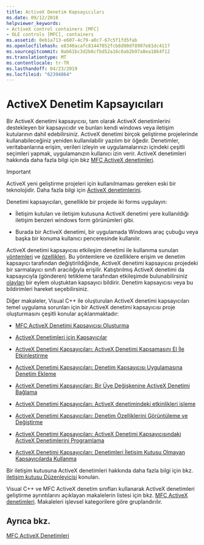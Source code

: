```yaml
---
title: ActiveX Denetim Kapsayıcıları
ms.date: 09/12/2018
helpviewer_keywords:
- ActiveX control containers [MFC]
- OLE controls [MFC], containers
ms.assetid: 0eb1a713-e607-4c79-a0c7-67c5f1fd5fab
ms.openlocfilehash: e8340acafc81447052fcb8d90df8997e81dc4117
ms.sourcegitcommit: 0ab61bc3d2b6cfbd52a16c6ab2b97a8ea1864f12
ms.translationtype: MT
ms.contentlocale: tr-TR
ms.lasthandoff: 04/23/2019
ms.locfileid: "62394864"
---
```

# <a name="activex-control-containers"></a>ActiveX Denetim Kapsayıcıları

Bir ActiveX denetimi kapsayıcısı, tam olarak ActiveX denetimlerini destekleyen bir kapsayıcıdır ve bunları kendi windows veya iletişim kutularının dahil edebilirsiniz. ActiveX denetimi birçok geliştirme projelerinde kullanabileceğiniz yeniden kullanılabilir yazılım bir öğedir. Denetimler, veritabanlarına erişim, verileri izleyin ve uygulamalarınızı içindeki çeşitli seçimleri yapmak, uygulamanızın kullanıcı izin verir. ActiveX denetimleri hakkında daha fazla bilgi için bkz [MFC ActiveX denetimleri](../mfc/mfc-activex-controls.md).

>[!IMPORTANT]
> ActiveX yeni geliştirme projeleri için kullanılmaması gereken eski bir teknolojidir. Daha fazla bilgi için [ActiveX denetimlerini](activex-controls.md).

Denetimi kapsayıcıları, genellikle bir projede iki forms uygulayın:

- İletişim kutuları ve iletişim kutusuna ActiveX denetimi yere kullanıldığı iletişim benzeri windows form görünümleri gibi.

- Burada bir ActiveX denetimi, bir uygulamada Windows araç çubuğu veya başka bir konuma kullanıcı penceresinde kullanılır.

ActiveX denetimi kapsayıcısı etkileşim denetimi ile kullanıma sunulan [yöntemleri](../mfc/mfc-activex-controls-methods.md) ve [özellikleri](../mfc/mfc-activex-controls-properties.md). Bu yöntemlere ve özelliklere erişim ve denetim kapsayıcı tarafından değiştirildiğinde, ActiveX denetimi kapsayıcısı projedeki bir sarmalayıcı sınıfı aracılığıyla erişilir. Katıştırılmış ActiveX denetimi da kapsayıcıyla (gönderen) tetikleme tarafından etkileşimde bulunabilirsiniz [olayları](../mfc/mfc-activex-controls-events.md) bir eylem oluştuktan kapsayıcı bildirir. Denetim kapsayıcısı veya bu bildirimleri hareket seçebilirsiniz.

Diğer makaleler, Visual C++ ile oluşturulan ActiveX denetimi kapsayıcıları temel uygulama sorunları için bir ActiveX denetimi kapsayıcısı proje oluşturmasını çeşitli konular açıklanmaktadır:

- [MFC ActiveX Denetimi Kapsayıcısı Oluşturma](../mfc/reference/creating-an-mfc-activex-control-container.md)

- [ActiveX Denetimleri için Kapsayıcılar](../mfc/containers-for-activex-controls.md)

- [ActiveX Denetimi Kapsayıcıları: ActiveX Denetimi Kapsamasını El İle Etkinleştirme](../mfc/activex-control-containers-manually-enabling-activex-control-containment.md)

- [ActiveX Denetimi Kapsayıcıları: Denetim Kapsayıcısı Uygulamasına Denetim Ekleme](../mfc/inserting-a-control-into-a-control-container-application.md)

- [ActiveX Denetimi Kapsayıcıları: Bir Üye Değişkenine ActiveX Denetimi Bağlama](../mfc/activex-control-containers-connecting-an-activex-control-to-a-member-variable.md)

- [ActiveX Denetimi Kapsayıcıları: ActiveX denetimindeki etkinlikleri işleme](../mfc/activex-control-containers-handling-events-from-an-activex-control.md)

- [ActiveX Denetimi Kapsayıcıları: Denetim Özelliklerini Görüntüleme ve Değiştirme](../mfc/activex-control-containers-viewing-and-modifying-control-properties.md)

- [ActiveX Denetimi Kapsayıcıları: ActiveX Denetimi Kapsayıcısındaki ActiveX Denetimlerini Programlama](../mfc/programming-activex-controls-in-a-activex-control-container.md)

- [ActiveX Denetimi Kapsayıcıları: Denetimleri İletişim Kutusu Olmayan Kapsayıcılarda Kullanma](../mfc/activex-control-containers-using-controls-in-a-non-dialog-container.md)

Bir iletişim kutusuna ActiveX denetimleri hakkında daha fazla bilgi için bkz. [iletişim kutusu Düzenleyicisi](../windows/dialog-editor.md) konuları.

Visual C++ ve MFC ActiveX denetim sınıfları kullanarak ActiveX denetimleri geliştirme ayrıntılarını açıklayan makalelerin listesi için bkz. [MFC ActiveX denetimleri](../mfc/mfc-activex-controls.md). Makaleleri işlevsel kategorilere göre gruplandırılır.

## <a name="see-also"></a>Ayrıca bkz.

[MFC ActiveX Denetimleri](../mfc/mfc-activex-controls.md)
